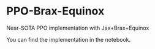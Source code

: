 # PPO-Brax-Equinox
Near-SOTA PPO implementation with Jax+Brax+Equinox

You can find the implementation in the notebook.
